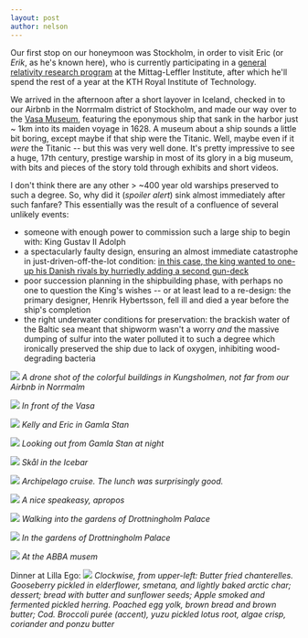 ```yaml
---
layout: post
author: nelson
---
```


Our first stop on our honeymoon was Stockholm, in order to visit Eric (or *Erik*, as he's known here), who is currently participating in a [general relativity research program](http://www.mittag-leffler.se/langa-program/general-relativity-geometry-and-analysis-beyond-first-100-years-after-einstein) at the Mittag-Leffler Institute, after which he'll spend the rest of a year at the KTH Royal Institute of Technology.

We arrived in the afternoon after a short layover in Iceland, checked in to our Airbnb in the Norrmalm district of Stockholm, and made our way over to the [Vasa Museum](https://en.wikipedia.org/wiki/Vasa_Museum), featuring the eponymous ship that sank in the harbor just ~ 1km into its maiden voyage in 1628. A museum about a ship sounds a little bit boring, except maybe if that ship were the Titanic. Well, maybe even if it *were* the Titanic -- but this was very well done. It's pretty impressive to see a huge, 17th century, prestige warship in most of its glory in a big museum, with bits and pieces of the story told through exhibits and short videos.

I don't think there are any other > ~400 year old warships preserved to such a degree. So, why did it (*spoiler alert*) sink almost immediately after such fanfare? This essentially was the result of a confluence of several unlikely events:
* someone with enough power to commission such a large ship to begin with: King Gustav II Adolph
* a spectacularly faulty design, ensuring an almost immediate catastrophe in just-driven-off-the-lot condition: [in this case, the king wanted to one-up his Danish rivals by hurriedly adding a second gun-deck](https://www.simscale.com/blog/2017/12/vasa-ship-sank/)
* poor succession planning in the shipbuilding phase, with perhaps no one to question the King's wishes -- or at least lead to a re-design: the primary designer, Henrik Hybertsson, fell ill and died a year before the ship's completion
* the right underwater conditions for preservation: the brackish water of the Baltic sea meant that shipworm wasn't a worry *and* the massive dumping of sulfur into the water polluted it to such a degree which ironically preserved the ship due to lack of oxygen, inhibiting wood-degrading bacteria

![](/images/23.jpg)
*A drone shot of the colorful buildings in Kungsholmen, not far from our Airbnb in Norrmalm*

![](/images/14.jpg)
*In front of the Vasa*

![](/images/15.jpg)
*Kelly and Eric in Gamla Stan*

![](/images/16.jpg)
*Looking out from Gamla Stan at night*

![](/images/17.jpg)
*Skål in the Icebar*

![](/images/18.jpg)
*Archipelago cruise. The lunch was surprisingly good.*

![](/images/19.jpg)
*A nice speakeasy, apropos*

![](/images/20.jpg)
*Walking into the gardens of Drottningholm Palace*

![](/images/21.jpg)
*In the gardens of Drottningholm Palace*

![](/images/22.jpg)
*At the ABBA musem*

Dinner at Lilla Ego:
![](/images/13.jpg)
*Clockwise, from upper-left: Butter fried chanterelles. Gooseberry pickled in elderflower, smetana, and lightly baked arctic char; dessert; bread with butter and sunflower seeds; Apple smoked and fermented pickled herring. Poached egg yolk, brown bread and brown butter;  Cod. Broccoli purée (accent), yuzu pickled lotus root, algae crisp, coriander and ponzu butter*

